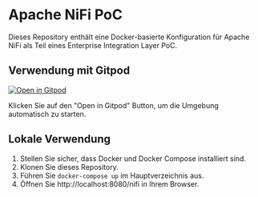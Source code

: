 # Apache NiFi PoC

Dieses Repository enthält eine Docker-basierte Konfiguration für Apache NiFi als Teil eines Enterprise Integration Layer PoC.

## Verwendung mit Gitpod

[![Open in Gitpod](https://gitpod.io/button/open-in-gitpod.svg)](https://gitpod.io/#https://github.com/IhrBenutzername/apache-nifi-poc)

Klicken Sie auf den "Open in Gitpod" Button, um die Umgebung automatisch zu starten.

## Lokale Verwendung

1. Stellen Sie sicher, dass Docker und Docker Compose installiert sind.
2. Klonen Sie dieses Repository.
3. Führen Sie `docker-compose up` im Hauptverzeichnis aus.
4. Öffnen Sie http://localhost:8080/nifi in Ihrem Browser.